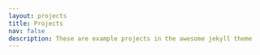 ```yaml
---
layout: projects
title: Projects
nav: false
description: These are example projects in the awesome jekyll theme
---
```




